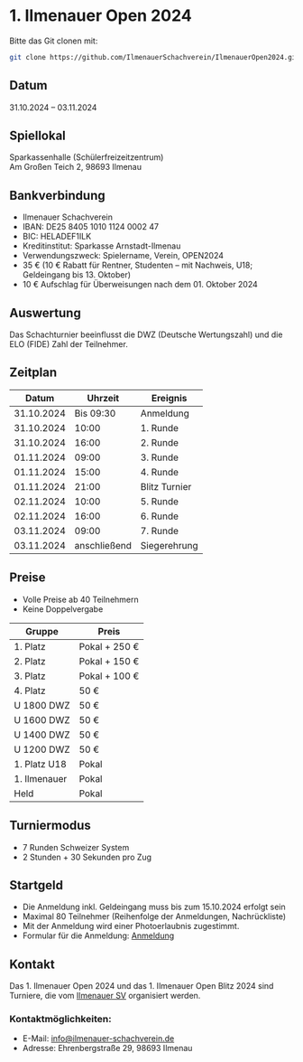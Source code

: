 # 1. Ilmenauer Open 2024

Bitte das Git clonen mit:

```bash
git clone https://github.com/IlmenauerSchachverein/IlmenauerOpen2024.git
```

## Datum

31.10.2024 – 03.11.2024

## Spiellokal

Sparkassenhalle (Schülerfreizeitzentrum)  
Am Großen Teich 2, 98693 Ilmenau

## Bankverbindung

- Ilmenauer Schachverein
- IBAN: DE25 8405 1010 1124 0002 47
- BIC: HELADEF1ILK
- Kreditinstitut: Sparkasse Arnstadt-Ilmenau
- Verwendungszweck: Spielername, Verein, OPEN2024
- 35 € (10 € Rabatt für Rentner, Studenten – mit Nachweis, U18; Geldeingang bis 13. Oktober)
- 10 € Aufschlag für Überweisungen nach dem 01. Oktober 2024

## Auswertung

Das Schachturnier beeinflusst die DWZ (Deutsche Wertungszahl) und die ELO (FIDE) Zahl der Teilnehmer.

## Zeitplan

| Datum      | Uhrzeit      | Ereignis      |
| ---------- | ------------ | ------------- |
| 31.10.2024 | Bis 09:30    | Anmeldung     |
| 31.10.2024 | 10:00        | 1. Runde      |
| 31.10.2024 | 16:00        | 2. Runde      |
| 01.11.2024 | 09:00        | 3. Runde      |
| 01.11.2024 | 15:00        | 4. Runde      |
| 01.11.2024 | 21:00        | Blitz Turnier |
| 02.11.2024 | 10:00        | 5. Runde      |
| 02.11.2024 | 16:00        | 6. Runde      |
| 03.11.2024 | 09:00        | 7. Runde      |
| 03.11.2024 | anschließend | Siegerehrung  |

## Preise

- Volle Preise ab 40 Teilnehmern
- Keine Doppelvergabe

| Gruppe       | Preis         |
| ------------ | ------------- |
| 1. Platz     | Pokal + 250 € |
| 2. Platz     | Pokal + 150 € |
| 3. Platz     | Pokal + 100 € |
| 4. Platz     | 50 €          |
| U 1800 DWZ   | 50 €          |
| U 1600 DWZ   | 50 €          |
| U 1400 DWZ   | 50 €          |
| U 1200 DWZ   | 50 €          |
| 1. Platz U18 | Pokal         |
| 1. Ilmenauer | Pokal         |
| Held         | Pokal         |

## Turniermodus

- 7 Runden Schweizer System
- 2 Stunden + 30 Sekunden pro Zug

## Startgeld

- Die Anmeldung inkl. Geldeingang muss bis zum 15.10.2024 erfolgt sein
- Maximal 80 Teilnehmer (Reihenfolge der Anmeldungen, Nachrückliste)
- Mit der Anmeldung wird einer Photoerlaubnis zugestimmt.
- Formular für die Anmeldung: [Anmeldung](https://ilmenauerschachverein.github.io/IlmenauerOpen2024/)

## Kontakt

Das 1. Ilmenauer Open 2024 und das 1. Ilmenauer Open Blitz 2024 sind Turniere, die vom [Ilmenauer SV](https://ilmenauer-schachverein.de) organisiert werden.

### Kontaktmöglichkeiten:

- E-Mail: [info@ilmenauer-schachverein.de](mailto:info@ilmenauer-schachverein.de)
- Adresse: Ehrenbergstraße 29, 98693 Ilmenau
